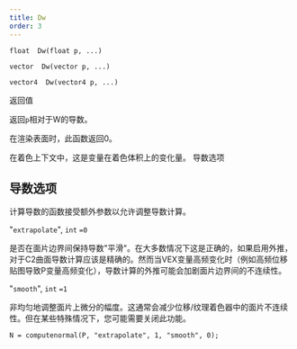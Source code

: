 ```yaml
---
title: Dw
order: 3
---
```

`float  Dw(float p, ...)`

`vector  Dw(vector p, ...)`

`vector4  Dw(vector4 p, ...)`

返回值

返回`p`相对于W的导数。

在渲染表面时，此函数返回0。

在着色上下文中，这是变量在着色体积上的变化量。
导数选项

## 导数选项

计算导数的函数接受额外参数以允许调整导数计算。

"`extrapolate`",
`int`
`=0`

是否在面片边界间保持导数"平滑"。在大多数情况下这是正确的，如果启用外推，对于C2曲面导数计算应该是精确的。然而当VEX变量高频变化时（例如高频位移贴图导致P变量高频变化），导数计算的外推可能会加剧面片边界间的不连续性。

"`smooth`",
`int`
`=1`

非均匀地调整面片上微分的幅度。这通常会减少位移/纹理着色器中的面片不连续性。但在某些特殊情况下，您可能需要关闭此功能。

```vex
N = computenormal(P, "extrapolate", 1, "smooth", 0);

```